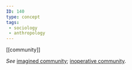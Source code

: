 ```yaml
---
ID: 140
type: concept
tags: 
 - sociology
 - anthropology
---
```


[[community]]

 *See* [imagined
community](#X67e28870a48458ea01d7ce72dc0389d95d9cefb); [inoperative
community](#Xcb2c1bee09e450f0375c3629a00eb4d6c8eeea4).
